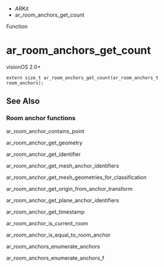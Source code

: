 

- ARKit
-  ar_room_anchors_get_count 

Function

# ar_room_anchors_get_count

visionOS 2.0+

``` source
extern size_t ar_room_anchors_get_count(ar_room_anchors_t room_anchors);
```

## See Also

### Room anchor functions

ar_room_anchor_contains_point

ar_room_anchor_get_geometry

ar_room_anchor_get_identifier

ar_room_anchor_get_mesh_anchor_identifiers

ar_room_anchor_get_mesh_geometries_for_classification

ar_room_anchor_get_origin_from_anchor_transform

ar_room_anchor_get_plane_anchor_identifiers

ar_room_anchor_get_timestamp

ar_room_anchor_is_current_room

ar_room_anchor_is_equal_to_room_anchor

ar_room_anchors_enumerate_anchors

ar_room_anchors_enumerate_anchors_f


